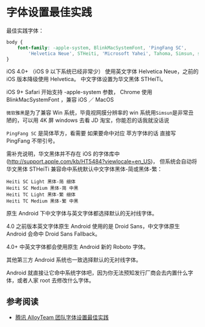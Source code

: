 # 字体设置最佳实践

最佳实践字体：

```css
body {
    font-family: -apple-system, BlinkMacSystemFont, 'PingFang SC',
        'Helvetica Neue', STHeiti, 'Microsoft Yahei', Tahoma, Simsun, sans-serif;
}
```

iOS 4.0+ （iOS 9 以下系统已经非常少） 使用英文字体 Helvetica Neue，之前的 iOS 版本降级使用 Helvetica。 中文字体设置为华文黑体 STHeiTi。

iOS 9+ Safari 开始支持 -apple-system 参数， Chrome 使用 BlinkMacSystemFont ，兼容 iOS ／ MacOS

`微软雅黑`是为了兼容 Win 系统，毕竟视网膜分辨率的 win 系统用`Simsun`是非常丑陋的，可以用 4K 屏 windows 去看 JD 淘宝，你能忍的话我就没话说

`PingFang SC` 是简体苹方，看需要 如果要命中对应 苹方字体的话 直接写 PingFang 不带引号。

需补充说明，华文黑体并不存在 iOS 的字体库中(http://support.apple.com/kb/HT5484?viewlocale=en_US)， 但系统会自动将华文黑体 STHeiTi 兼容命中系统默认中文字体黑体-简或黑体-繁：

```
Heiti SC Light 黑体-简 细体
Heiti SC Medium 黑体-简 中黑
Heiti TC Light 黑体-繁 细体
Heiti TC Medium 黑体-繁 中黑
```

原生 Android 下中文字体与英文字体都选择默认的无衬线字体。

4.0 之前版本英文字体原生 Android 使用的是 Droid Sans，中文字体原生 Android 会命中 Droid Sans Fallback。

4.0+ 中英文字体都会使用原生 Android 新的 Roboto 字体。

其他第三方 Android 系统也一致选择默认的无衬线字体。

Android 就直接让它命中系统字体吧，因为你无法预知发行厂商会去内置什么字体，或者人家 root 去修改什么字体。

## 参考阅读

-   [腾讯 AlloyTeam 团队字体设置最佳实践](https://github.com/AlloyTeam/Mars/blob/master/solutions/font-family.md)
